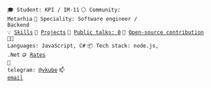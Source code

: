 <code>🎓 Student: KPI / IM-11</code>
<code>⚪ Community: Metarhia</code>
<code>👷 Speciality: Software engineer / Backend</code><br>
<code>💡 [Skills](SKILLS.md)</code>
<code>🧻 [Projects](PROJECTS.md)</code>
<code>📢 [Public talks: 0](TALKS.md)</code>
<code>👀 [Open-source contribution](CONTRIBUTION.md)</code><br>
<code>🧑‍💻 Languages: JavaScript, C#</code>
<code>📦 Tech stack: node.js, .Net</code>
<code>🪙 [Rates](RATES.md)</code><br>
<code>💬 telegram: [@vkube](https://telegram.me/vkube)</code>
<code>📫 [email](mailto:hi.drozdov@gmail.com)</code>
